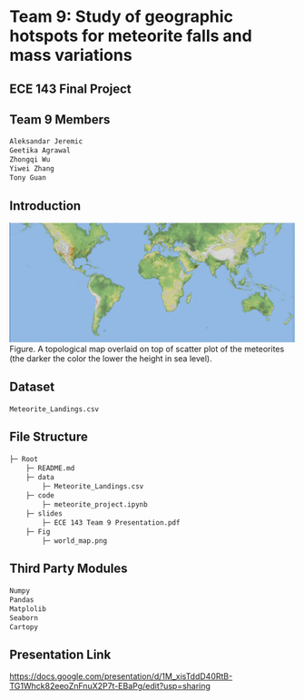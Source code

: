 # Team 9: Study of geographic hotspots for meteorite falls and mass variations
## ECE 143 Final Project

## Team 9 Members
    Aleksandar Jeremic
    Geetika Agrawal
    Zhongqi Wu
    Yiwei Zhang
    Tony Guan

## Introduction




![map](./Fig/world_map.png)
Figure. A topological map overlaid on top of scatter plot of the meteorites (the darker the color the lower the height in sea level).

## Dataset 
    Meteorite_Landings.csv

## File Structure 
    ├─ Root
        ├─ README.md
        ├─ data	   
            ├─ Meteorite_Landings.csv
        ├─ code
            ├─ meteorite_project.ipynb
        ├─ slides
            ├─ ECE 143 Team 9 Presentation.pdf
        ├─ Fig    
            ├─ world_map.png



## Third Party Modules
    Numpy
    Pandas
    Matplolib
    Seaborn
    Cartopy

## Presentation Link

https://docs.google.com/presentation/d/1M_xisTddD40RtB-TG1Whck82eeoZnFnuX2P7t-EBaPg/edit?usp=sharing






